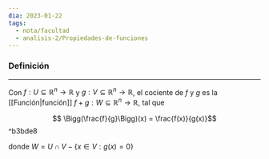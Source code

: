 ```yaml
---
dia: 2023-01-22
tags:
  - nota/facultad
  - analisis-2/Propiedades-de-funciones
---
```

### Definición
---
Con $f: U \subseteq \mathbb{R}^n \to \mathbb{R}$ y $g: V \subseteq \mathbb{R}^n \to \mathbb{R}$, el cociente de $f$ y $g$ es la [[Función|función]] $f + g: W \subseteq \mathbb{R}^n \to \mathbb{R}$, tal que

$$ \Bigg(\frac{f}{g}\Bigg)(x) = \frac{f(x)}{g(x)}$$ ^b3bde8

donde $W = U \cap V - \{x \in V : g(x) = 0\}$